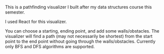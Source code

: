 This is a pathfinding visualizer I built after my data structures course this semester.

I used React for this visualizer.

You can choose a starting, ending point, and add some walls/obstacles. The visualizer will find a path (may not necessarily be shortest) from the start point to the end point without going through the walls/obstacles. 
Currently only BFS and DFS algorithms are supported.
